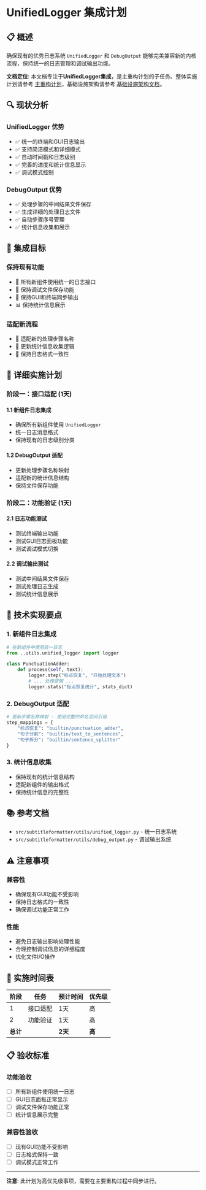 # UnifiedLogger 集成计划

## 📋 概述

确保现有的优秀日志系统 `UnifiedLogger` 和 `DebugOutput` 能够完美兼容新的内核流程，保持统一的日志管理和调试输出功能。

**文档定位**: 本文档专注于**UnifiedLogger集成**，是主重构计划的子任务。整体实施计划请参考 [主重构计划](src_refactor_plan.md)，基础设施架构请参考 [基础设施架构文档](infrastructure_architecture.md)。

## 🔍 现状分析

### UnifiedLogger 优势
- ✅ 统一的终端和GUI日志输出
- ✅ 支持简洁模式和详细模式
- ✅ 自动时间戳和日志级别
- ✅ 完善的进度和统计信息显示
- ✅ 调试模式控制

### DebugOutput 优势
- ✅ 处理步骤的中间结果文件保存
- ✅ 生成详细的处理日志文件
- ✅ 自动步骤序号管理
- ✅ 统计信息收集和展示

## 🎯 集成目标

### 保持现有功能
- 🔄 所有新组件使用统一的日志接口
- 📁 保持调试文件保存功能
- 🎯 保持GUI和终端同步输出
- 📊 保持统计信息展示

### 适配新流程
- 🔧 适配新的处理步骤名称
- 📝 更新统计信息收集逻辑
- 🎨 保持日志格式一致性

## 📝 详细实施计划

### 阶段一：接口适配 (1天)

#### 1.1 新组件日志集成
- 确保所有新组件使用 `UnifiedLogger`
- 统一日志消息格式
- 保持现有的日志级别分类

#### 1.2 DebugOutput 适配
- 更新处理步骤名称映射
- 适配新的统计信息结构
- 保持文件保存功能

### 阶段二：功能验证 (1天)

#### 2.1 日志功能测试
- 测试终端输出功能
- 测试GUI日志面板功能
- 测试调试模式切换

#### 2.2 调试输出测试
- 测试中间结果文件保存
- 测试处理日志生成
- 测试统计信息展示

## 🔧 技术实现要点

### 1. 新组件日志集成
```python
# 在新组件中使用统一日志
from ..utils.unified_logger import logger

class PunctuationAdder:
    def process(self, text):
        logger.step("标点恢复", "开始处理文本")
        # ... 处理逻辑 ...
        logger.stats("标点恢复统计", stats_dict)
```

### 2. DebugOutput 适配
```python
# 更新步骤名称映射 - 使用完整的命名空间引用
step_mappings = {
    "标点恢复": "builtin/punctuation_adder",
    "句子分割": "builtin/text_to_sentences", 
    "句子拆分": "builtin/sentence_splitter"
}
```

### 3. 统计信息收集
- 保持现有的统计信息结构
- 适配新组件的输出格式
- 保持统计信息的完整性

## 📚 参考文档

- `src/subtitleformatter/utils/unified_logger.py` - 统一日志系统
- `src/subtitleformatter/utils/debug_output.py` - 调试输出系统

## ⚠️ 注意事项

### 兼容性
- 确保现有GUI功能不受影响
- 保持日志格式的一致性
- 确保调试功能正常工作

### 性能
- 避免日志输出影响处理性能
- 合理控制调试信息的详细程度
- 优化文件I/O操作

## 🚀 实施时间表

| 阶段 | 任务 | 预计时间 | 优先级 |
|------|------|----------|--------|
| 1 | 接口适配 | 1天 | 高 |
| 2 | 功能验证 | 1天 | 高 |
| **总计** | | **2天** | **高** |

## 📋 验收标准

### 功能验收
- [ ] 所有新组件使用统一日志
- [ ] GUI日志面板正常显示
- [ ] 调试文件保存功能正常
- [ ] 统计信息展示完整

### 兼容性验收
- [ ] 现有GUI功能不受影响
- [ ] 日志格式保持一致
- [ ] 调试模式正常工作

---

**注意**: 此计划为高优先级事项，需要在主要重构过程中同步进行。
